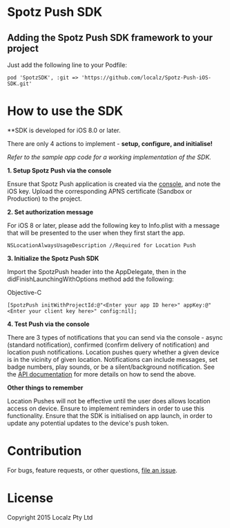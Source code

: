 Spotz Push SDK
==========

## Adding the Spotz Push SDK framework to your project

Just add the following line to your Podfile:
```
pod 'SpotzSDK', :git => 'https://github.com/localz/Spotz-Push-iOS-SDK.git'
```

How to use the SDK
==================

**SDK is developed for iOS 8.0 or later.

There are only 4 actions to implement - **setup, configure, and initialise!**

*Refer to the sample app code for a working implementation of the SDK.*

**1. Setup Spotz Push via the console**

Ensure that Spotz Push application is created via the [console](https://spotz-push.localz.io/), and note the iOS key. Upload the corresponding APNS certificate (Sandbox or Production) to the project.

**2. Set authorization message**

For iOS 8 or later, please add the following key to Info.plist with a message that will be presented to the user when they first start the app.
```
NSLocationAlwaysUsageDescription //Required for Location Push
```

**3. Initialize the Spotz Push SDK**

Import the SpotzPush header into the AppDelegate, then in the didFinishLaunchingWithOptions method add the following:

Objective-C
```
[SpotzPush initWithProjectId:@"<Enter your app ID here>" appKey:@"<Enter your client key here>" config:nil];
```

**4. Test Push via the console**

There are 3 types of notifications that you can send via the console - async (standard notification), confirmed (confirm delivery of notification) and location push notifications. Location pushes query whether a given device is in the vicinity of given location. Notifications can include messages, set badge numbers, play sounds, or be a silent/background notification. See the [API documentation](https://au-api-spotzpush.localz.io/documentation/public/spotzpush_docs.html) for more details on how to send the above.

**Other things to remember**

Location Pushes will not be effective until the user does allows location access on device. Ensure to implement reminders in order to use this functionality.
Ensure that the SDK is initialised on app launch, in order to update any potential updates to the device's push token.

Contribution
============
For bugs, feature requests, or other questions, [file an issue](https://github.com/localz/Spotz-Push-iOS-SDK/issues/new).

License
=======
Copyright 2015 Localz Pty Ltd
